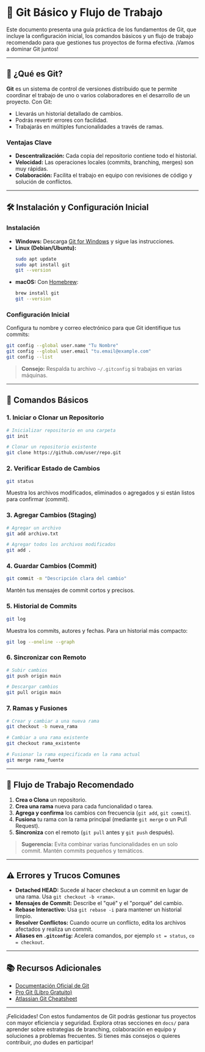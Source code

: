 # 🏁 **Git Básico y Flujo de Trabajo**

Este documento presenta una guía práctica de los fundamentos de Git, que incluye la configuración inicial, los comandos básicos y un flujo de trabajo recomendado para que gestiones tus proyectos de forma efectiva. ¡Vamos a dominar Git juntos!

---

## 📌 **¿Qué es Git?**

**Git** es un sistema de control de versiones distribuido que te permite coordinar el trabajo de uno o varios colaboradores en el desarrollo de un proyecto. Con Git:

- Llevarás un historial detallado de cambios.
- Podrás revertir errores con facilidad.
- Trabajarás en múltiples funcionalidades a través de ramas.

### **Ventajas Clave**
- **Descentralización:** Cada copia del repositorio contiene todo el historial.
- **Velocidad:** Las operaciones locales (commits, branching, merges) son muy rápidas.
- **Colaboración:** Facilita el trabajo en equipo con revisiones de código y solución de conflictos.

---

## 🛠️ **Instalación y Configuración Inicial**

### **Instalación**
- **Windows:** Descarga [Git for Windows](https://git-scm.com/download/win) y sigue las instrucciones.
- **Linux (Debian/Ubuntu):**
  ```bash
  sudo apt update
  sudo apt install git
  git --version
  ```
- **macOS:** Con [Homebrew](https://brew.sh):
  ```bash
  brew install git
  git --version
  ```

### **Configuración Inicial**

Configura tu nombre y correo electrónico para que Git identifique tus commits:
```bash
git config --global user.name "Tu Nombre"
git config --global user.email "tu.email@example.com"
git config --list
```
> **Consejo:** Respalda tu archivo `~/.gitconfig` si trabajas en varias máquinas.

---

## 🚀 **Comandos Básicos**

### **1. Iniciar o Clonar un Repositorio**
```bash
# Inicializar repositorio en una carpeta
git init

# Clonar un repositorio existente
git clone https://github.com/user/repo.git
```

### **2. Verificar Estado de Cambios**
```bash
git status
```
Muestra los archivos modificados, eliminados o agregados y si están listos para confirmar (commit).

### **3. Agregar Cambios (Staging)**
```bash
# Agregar un archivo
git add archivo.txt

# Agregar todos los archivos modificados
git add .
```

### **4. Guardar Cambios (Commit)**
```bash
git commit -m "Descripción clara del cambio"
```
Mantén tus mensajes de commit cortos y precisos.

### **5. Historial de Commits**
```bash
git log
```
Muestra los commits, autores y fechas. Para un historial más compacto:
```bash
git log --oneline --graph
```

### **6. Sincronizar con Remoto**
```bash
# Subir cambios
git push origin main

# Descargar cambios
git pull origin main
```

### **7. Ramas y Fusiones**
```bash
# Crear y cambiar a una nueva rama
git checkout -b nueva_rama

# Cambiar a una rama existente
git checkout rama_existente

# Fusionar la rama especificada en la rama actual
git merge rama_fuente
```

---

## 🔄 **Flujo de Trabajo Recomendado**
1. **Crea o Clona** un repositorio.
2. **Crea una rama** nueva para cada funcionalidad o tarea.
3. **Agrega y confirma** los cambios con frecuencia (`git add`, `git commit`).
4. **Fusiona** tu rama con la rama principal (mediante `git merge` o un Pull Request).
5. **Sincroniza** con el remoto (`git pull` antes y `git push` después).

> **Sugerencia:** Evita combinar varias funcionalidades en un solo commit. Mantén commits pequeños y temáticos.

---

## ⚠️ **Errores y Trucos Comunes**
- **Detached HEAD:** Sucede al hacer checkout a un commit en lugar de una rama. Usa `git checkout -b <rama>`.
- **Mensajes de Commit:** Describe el "qué" y el "porqué" del cambio.
- **Rebase Interactivo:** Usa `git rebase -i` para mantener un historial limpio.
- **Resolver Conflictos:** Cuando ocurre un conflicto, edita los archivos afectados y realiza un commit.
- **Aliases en `.gitconfig`:** Acelera comandos, por ejemplo `st = status`, `co = checkout`.

---

## 📚 **Recursos Adicionales**
- [Documentación Oficial de Git](https://git-scm.com/doc)
- [Pro Git (Libro Gratuito)](https://git-scm.com/book/es/v2)
- [Atlassian Git Cheatsheet](https://www.atlassian.com/git/tutorials/atlassian-git-cheatsheet)

---

¡Felicidades! Con estos fundamentos de Git podrás gestionar tus proyectos con mayor eficiencia y seguridad. Explora otras secciones en `docs/` para aprender sobre estrategias de branching, colaboración en equipo y soluciones a problemas frecuentes. Si tienes más consejos o quieres contribuir, ¡no dudes en participar!

